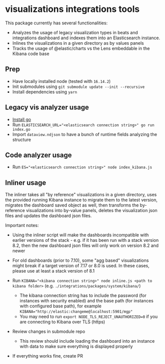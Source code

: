 # visualizations integrations tools

This package currently has several functionalities:

- Analyzes the usage of legacy visualization types in beats and integrations dashboard and indexes them into an Elasticsearch instance.
- Inlines the visualizations in a given directory as by values panels
- Tracks the usage of @elastic/charts vs the Lens embeddable in the Kibana code base

## Prep

- Have locally installed node (tested with `16.14.2`)
- Init submodules using `git submodule update --init --recursive`
- Install dependencies using `yarn`

## Legacy vis analyzer usage

- [Install go](https://go.dev/doc/install)
- Run `ELASTICSEARCH_URL="<elasticsearch connection string>" go run index.go`
- Import `dataview.ndjson` to have a bunch of runtime fields analyzing the structure

## Code analyzer usage

- Run `ES="<elasticsearch connection string>" node index_kibana.js`

## Inliner usage

The inliner takes all "by reference" visualizations in a given directory, uses the provided running Kibana instance to migrate them to the latest version, migrates the dashboard saved object as well, then transforms the by-reference visualizations into by-value panels, deletes the visualization json files and updates the dashboard json files.

Important notes:

- Using the inliner script will make the dashboards incompatible with earlier versions of the stack - e.g. if it has been run with a stack version 8.2, then the new dashboard json files will only work on version 8.2 and newer
- For old dashboards (prior to 7.10), some "agg based" visualizations might break if a target version of 7.17 or 8.0 is used. In these cases, please use at least a stack version of 8.1

- Run `KIBANA="<kibana connection string>" node inline.js <path to kibana folder>` (e.g. `./integrations/packages/system/kibana/`)
  - The kibana connection string has to include the password (for instances with security enabled) and the base path (for instances with configured base path), for example `KIBANA="http://elastic:changeme@localhost:5901/mgp"`
  - You may need to run `export NODE_TLS_REJECT_UNAUTHORIZED=0` if you are connecting to Kibana over TLS (https)
- Review changes in submodule repo
  - This review should include loading the dashboard into an instance with data to make sure everything is displayed properly
- If everything works fine, create PR
